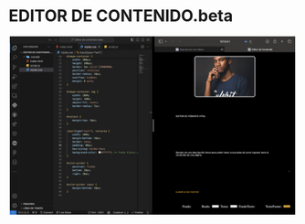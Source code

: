 # EDITOR DE CONTENIDO.beta

<div align="center">

<img width="500" alt="image" src="preview.png">
  
</div>
